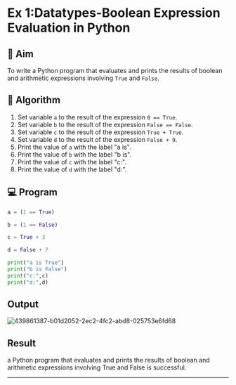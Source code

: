 
# Ex 1:Datatypes-Boolean Expression Evaluation in Python

## 🎯 Aim
To write a Python program that evaluates and prints the results of boolean and arithmetic expressions involving `True` and `False`.

## 🧠 Algorithm
1. Set variable `a` to the result of the expression `0 == True`.
2. Set variable `b` to the result of the expression `False == False`.
3. Set variable `c` to the result of the expression `True + True`.
4. Set variable `d` to the result of the expression `False + 9`.
5. Print the value of `a` with the label "a is".
6. Print the value of `b` with the label "b is".
7. Print the value of `c` with the label "c:".
8. Print the value of `d` with the label "d:".

## 💻 Program
```python
a = (1 == True)

b = (1 == False)

c = True + 3

d = False + 7

print("a is True")
print("b is False")
print("c:",c)
print("d:",d)
```
## Output
![439861387-b01d2052-2ec2-4fc2-abd8-025753e6fd68](https://github.com/user-attachments/assets/61344a31-f1c5-4d0b-a30e-9846f7ba7521)


## Result
a Python program that evaluates and prints the results of boolean and arithmetic expressions involving True and False is successful.

---
